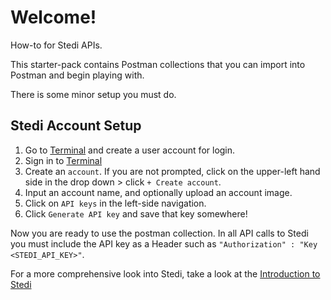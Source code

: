 # Welcome!

How-to for Stedi APIs.

This starter-pack contains Postman collections that you can import into Postman and begin playing with.

There is some minor setup you must do.

## Stedi Account Setup

1. Go to [Terminal](https://terminal.stedi.com/) and create a user account for login.
2. Sign in to [Terminal](https://terminal.stedi.com/)
3. Create an `account`. If you are not prompted, click on the upper-left hand side in the drop down > click `+ Create account`.
4. Input an account name, and optionally upload an account image.
5. Click on `API keys` in the left-side navigation.
6. Click `Generate API key` and save that key somewhere!

Now you are ready to use the postman collection. In all API calls to Stedi you must include the API key as a Header such as `"Authorization" : "Key <STEDI_API_KEY>"`.

For a more comprehensive look into Stedi, take a look at the [Introduction to Stedi](https://www.stedi.com/docs/fundamentals/introduction-to-stedi)
